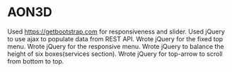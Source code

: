 # AON3D

Used https://getbootstrap.com for responsiveness and slider.
Used jQuery to use ajax to populate data from REST API.
Wrote jQuery for the fixed top menu.
Wrote jQuery for the responsive menu.
Wrote jQuery to balance the height of six boxes(services section).
Wrote jQuery for top-arrow to scroll from bottom to top. 

